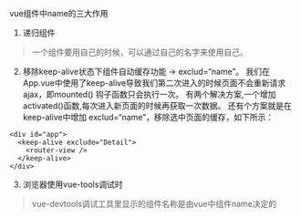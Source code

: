 vue组件中name的三大作用

1. 递归组件
> 一个组件要用自己的时候，可以通过自己的名字来使用自己。

2. 移除keep-alive状态下组件自动缓存功能 -> exclud=“name”。
我们在App.vue中使用了keep-alive导致我们第二次进入的时候页面不会重新请求ajax，即mounted() 钩子函数只会执行一次。
有两个解决方案,一个增加activated()函数,每次进入新页面的时候再获取一次数据。
还有个方案就是在keep-alive中增加 exclud=“name”，移除选中页面的缓存，如下所示：
```vue
<div id="app">
  <keep-alive exclude="Detail">
    <router-view />
  </keep-alive>
</div>
```

3. 浏览器使用vue-tools调试时
> vue-devtools调试工具里显示的组件名称是由vue中组件name决定的
